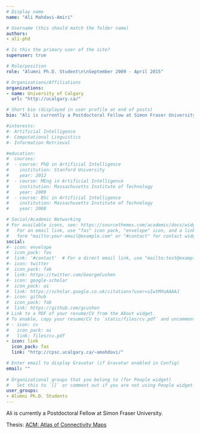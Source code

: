 ```yaml
---
# Display name
name: "Ali Mahdavi-Amiri"

# Username (this should match the folder name)
authors:
- ali-phd

# Is this the primary user of the site?
superuser: true

# Role/position
role: "Alumni Ph.D. Student\n\nSeptember 2009 - April 2015"

# Organizations/Affiliations
organizations:
- name: University of Calgary
  url: "http://ucalgary.ca/"

# Short bio (displayed in user profile at end of posts)
bio: "Ali is currently a Postdoctoral Fellow at Simon Fraser University."

#interests:
#- Artificial Intelligence
#- Computational Linguistics
#- Information Retrieval

#education:
#  courses:
#  - course: PhD in Artificial Intelligence
#    institution: Stanford University
#    year: 2012
#  - course: MEng in Artificial Intelligence
#    institution: Massachusetts Institute of Technology
#    year: 2009
#  - course: BSc in Artificial Intelligence
#    institution: Massachusetts Institute of Technology
#    year: 2008

# Social/Academic Networking
# For available icons, see: https://sourcethemes.com/academic/docs/widgets/#icons
#   For an email link, use "fas" icon pack, "envelope" icon, and a link in the
#   form "mailto:your-email@example.com" or "#contact" for contact widget.
social:
#- icon: envelope
#  icon_pack: fas
#  link: '#contact'  # For a direct email link, use "mailto:test@example.org".
#- icon: twitter
#  icon_pack: fab
#  link: https://twitter.com/GeorgeCushen
#- icon: google-scholar
#  icon_pack: ai
#  link: https://scholar.google.co.uk/citations?user=sIwtMXoAAAAJ
#- icon: github
#  icon_pack: fab
#  link: https://github.com/gcushen
# Link to a PDF of your resume/CV from the About widget.
# To enable, copy your resume/CV to `static/files/cv.pdf` and uncomment the lines below.  
# - icon: cv
#   icon_pack: ai
#   link: files/cv.pdf
- icon: link
  icon_pack: fas
  link: "http://cpsc.ucalgary.ca/~amahdavi/"

# Enter email to display Gravatar (if Gravatar enabled in Config)
email: ""
  
# Organizational groups that you belong to (for People widget)
#   Set this to `[]` or comment out if you are not using People widget.  
user_groups:
- Alumni Ph.D. Students
---
```


Ali is currently a Postdoctoral Fellow at Simon Fraser University.

Thesis: [ACM: Atlas of Connectivity Maps](https://pages.cpsc.ucalgary.ca/~samavati/supervision/Jungle_Thesis/Ali-mahdavi-thesis.pdf)